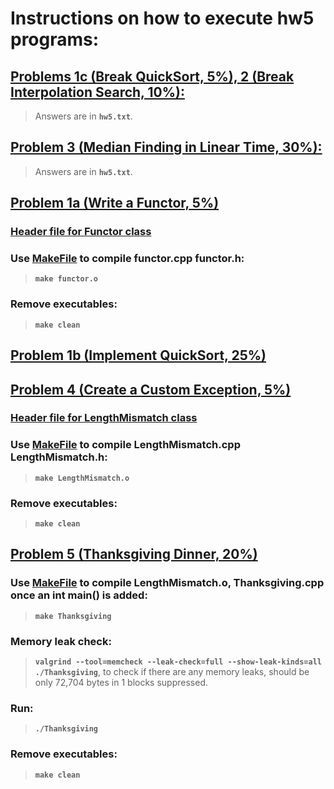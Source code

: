 # Instructions on how to execute hw5 programs:

## [Problems 1c (Break QuickSort, 5%), 2 (Break Interpolation Search, 10%):](hw5.txt)

> Answers are in **`hw5.txt`**.


## [Problem 3 (Median Finding in Linear Time, 30%):](hw5q3.pdf)

> Answers are in **`hw5.txt`**.


## [Problem 1a (Write a Functor, 5%)](functor.cpp)
### [Header file for Functor class](functor.h)

### Use [MakeFile](Makefile) to compile functor.cpp functor.h:
> **`make functor.o`** 

### Remove executables:
> **`make clean`**


## [Problem 1b (Implement QuickSort, 25%)](qsort.h)


## [Problem 4 (Create a Custom Exception, 5%)](LengthMismatch.cpp)
### [Header file for LengthMismatch class](LengthMismatch.h)

### Use [MakeFile](Makefile) to compile LengthMismatch.cpp LengthMismatch.h:
> **`make LengthMismatch.o`** 

### Remove executables:
> **`make clean`**


## [Problem 5 (Thanksgiving Dinner, 20%)](Thanksgiving.cpp)
### Use [MakeFile](Makefile) to compile LengthMismatch.o, Thanksgiving.cpp once an int main() is added:
> **`make Thanksgiving`** 

### Memory leak check: 
> **`valgrind --tool=memcheck --leak-check=full --show-leak-kinds=all ./Thanksgiving`**, 
to check if there are any memory leaks, should be only 72,704 bytes in 1 blocks 
suppressed.

### Run: 
> **`./Thanksgiving`**

### Remove executables:
> **`make clean`**